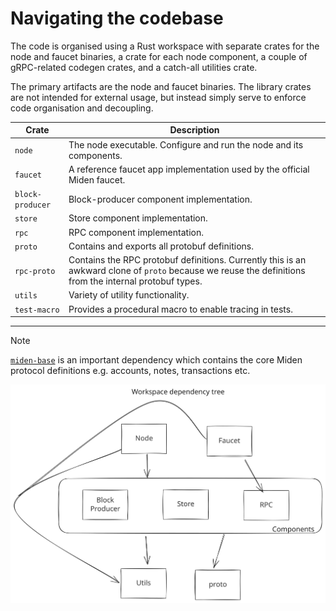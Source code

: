 # Navigating the codebase

The code is organised using a Rust workspace with separate crates for the node and faucet binaries, a crate for each node
component, a couple of gRPC-related codegen crates, and a catch-all utilities crate.

The primary artifacts are the node and faucet binaries. The library crates are not intended for external usage, but
instead simply serve to enforce code organisation and decoupling.

| Crate            | Description                                                                                                                                              |
| ---------------- | -------------------------------------------------------------------------------------------------------------------------------------------------------- |
| `node`           | The node executable. Configure and run the node and its components.                                                                                      |
| `faucet`         | A reference faucet app implementation used by the official Miden faucet.                                                                                 |
| `block-producer` | Block-producer component implementation.                                                                                                                 |
| `store`          | Store component implementation.                                                                                                                          |
| `rpc`            | RPC component implementation.                                                                                                                            |
| `proto`          | Contains and exports all protobuf definitions.                                                                                                           |
| `rpc-proto`      | Contains the RPC protobuf definitions. Currently this is an awkward clone of `proto` because we reuse the definitions from the internal protobuf types. |
| `utils`          | Variety of utility functionality.                                                                                                                        |
| `test-macro`     | Provides a procedural macro to enable tracing in tests.                                                                                                  |


-------

> [!NOTE]
> [`miden-base`](https://github.com/0xMiden/miden-base) is an important dependency which
> contains the core Miden protocol definitions e.g. accounts, notes, transactions etc.

![workspace dependency tree](../resources/workspace_tree.svg)
